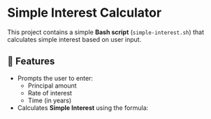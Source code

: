 # Simple Interest Calculator

This project contains a simple **Bash script** (`simple-interest.sh`) that calculates simple interest based on user input.

## 📌 Features
- Prompts the user to enter:
  - Principal amount
  - Rate of interest
  - Time (in years)
- Calculates **Simple Interest** using the formula:

